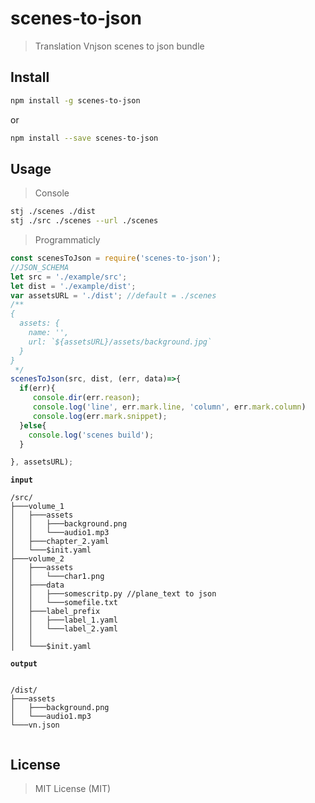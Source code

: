 # scenes-to-json
> Translation Vnjson scenes to json bundle

## Install

```bash
npm install -g scenes-to-json
```
or

```bash
npm install --save scenes-to-json
```

## Usage

> Console

```bash
stj ./scenes ./dist
stj ./src ./scenes --url ./scenes
```
> Programmaticly
```js
const scenesToJson = require('scenes-to-json');
//JSON_SCHEMA
let src = './example/src';
let dist = './example/dist';
var assetsURL = './dist'; //default = ./scenes
/**
{
  assets: {
    name: '',
    url: `${assetsURL}/assets/background.jpg`
  }
}
 */
scenesToJson(src, dist, (err, data)=>{
  if(err){
     console.dir(err.reason);
     console.log('line', err.mark.line, 'column', err.mark.column)
     console.log(err.mark.snippet);
  }else{
    console.log('scenes build');
  }

}, assetsURL);

```
__`input`__
```text
/src/
├───volume_1
│   ├───assets
│   │   ├───background.png
│   │   └───audio1.mp3
│   ├───chapter_2.yaml
│   └───$init.yaml
├───volume_2
│   ├───assets
│   │   └───char1.png
│   ├───data
│   │   ├───somescritp.py //plane_text to json
│   │   └───somefile.txt
│   ├───label_prefix
│   │   ├───label_1.yaml
│   │   └───label_2.yaml
│   │
│   └───$init.yaml
```

__`output`__
```text

/dist/
├───assets
│   ├───background.png
│   └───audio1.mp3 
└───vn.json  
   
```



## License
> MIT License (MIT)
